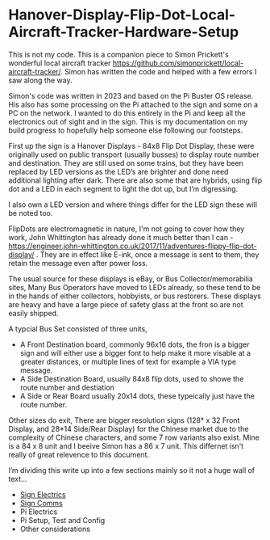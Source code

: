 # Hanover-Display-Flip-Dot-Local-Aircraft-Tracker-Hardware-Setup

This is not my code.   This is a companion piece to Simon Prickett's wonderful local aircraft tracker    https://github.com/simonprickett/local-aircraft-tracker/.  Simon has written the code and helped with a few errors I saw along the way.

Simon's code was written in 2023 and based on the Pi Buster OS release.  His also has some processing on the Pi attached to the sign and some on a PC on the network.  I wanted to do this entirely in the Pi and keep all the electronics out of sight and in the sign.  This is my documentation on my build progress to hopefully help someone else following our footsteps.

First up the sign is a Hanover Displays - 84x8 Flip Dot Display, these were originally used on public transport (usually busses) to display route number and destination.   They are still used on some trains, but they have been replaced by LED versions as the LED’s are brighter and done need additional lighting after dark.  There are also some that are hybrids, using flip dot and a LED in each segment to light the dot up, but I’m digressing.  

I also own a LED version and where things differ for the LED sign these will be noted too.

FlipDots are electromagnetic in nature, I'm not going to cover how they work, John Whittington has already done it much better than I can - https://engineer.john-whittington.co.uk/2017/11/adventures-flippy-flip-dot-display/ .  They are in effect like E-ink, once a message is sent to them, they retain the message even after power loss.

The usual source for these displays is eBay, or Bus Collector/memorabilia sites, Many Bus Operators have moved to LEDs already, so these tend to be in the hands of either collectors, hobbyists, or bus restorers.    These displays are heavy and have a large piece of safety glass at the front so are not easily shipped.

A typcial Bus Set consisted of three units, 
* A Front Destination board, commonly 96x16 dots, the fron is a bigger sign  and will either use a bigger font to help make it more visable at a greater distances, or multiple lines of text for example a VIA type message.
* A Side Destination Board,  usually 84x8 flip dots, used to showe the route number and destiation
* A Side or Rear Board usually 20x14 dots, these typeically just have the route number.

Other sizes do exit,  There are bigger resolution signs (128* x 32 Front Display, and 28*14 Side/Rear Display) for the Chinese market due to the complexity of Chinese characters, and some 7 row variants also exist.   Mine is a 84 x 8 unit and I beeive Simon has a 86 x 7 unit.   This differnet isn't really of great relevence to this document.


I’m dividing this write up into a few sections mainly so it not a huge wall of text…

 * [Sign Electrics](https://github.com/gjchester/Hanover-Display-Flip-Dot-Local-Aircraft-Tracker-Hardware-Setup/tree/main/Sign%20Electrics)  
 * [Sign Comms](https://github.com/gjchester/Hanover-Display-Flip-Dot-Local-Aircraft-Tracker-Hardware-Setup/tree/main/Sign%20Comms)
 * Pi Electrics
 * Pi Setup, Test and Config
 * Other considerations



